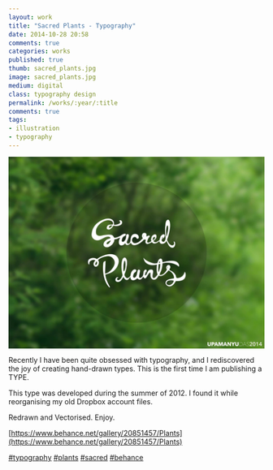 ```yaml
---
layout: work
title: "Sacred Plants - Typography"
date: 2014-10-28 20:58
comments: true
categories: works
published: true
thumb: sacred_plants.jpg
image: sacred_plants.jpg
medium: digital
class: typography design
permalink: /works/:year/:title
comments: true
tags:
- illustration
- typography
---
```

<img src="/images/works/sacred_plants.jpg" align="middle"/>

Recently I have been quite obsessed with typography, and I rediscovered the joy of creating hand-drawn types. This is the first time I am publishing a TYPE.

This type was developed during the summer of 2012. I found it while reorganising my old Dropbox account files.

Redrawn and Vectorised. Enjoy.

[https://www.behance.net/gallery/20851457/Plants](https://www.behance.net/gallery/20851457/Plants)

[#typography](https://www.facebook.com/hashtag/typography) [#plants](https://www.facebook.com/hashtag/plants) [#sacred](https://www.facebook.com/hashtag/sacred) [#behance](https://www.facebook.com/hashtag/behance)
